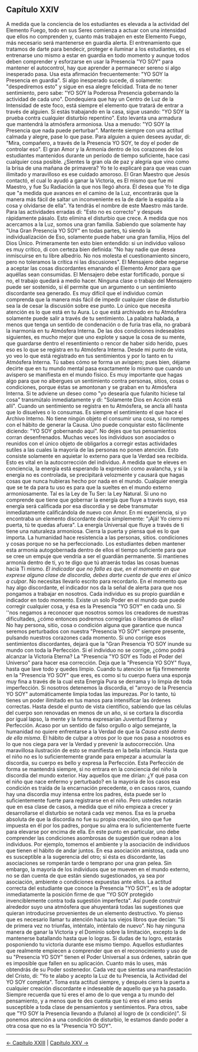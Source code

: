 ## Capítulo XXIV

A medida que la conciencia de los estudiantes es elevada a la actividad del Elemento Fuego, todo en sus Seres comienza a actuar con una intensidad que ellos no comprenden y, cuanto más trabajen en este Elemento Fuego, más necesario será mantenerse en guardia alerta.
El entrenamiento que tratamos de darte para bendecir, proteger e iluminar a los estudiantes, es el entrenarse uno mismo a estar en guardia en todo momento y aunque todos deben comprender y esforzarse en usar la Presencia "YO SOY" para mantener el autocontrol, hay que aprender a permanecer sereno si algo inesperado pasa.
Usa esta afirmación frecuentemente: "YO SOY la Presencia en guardia".
Si algo inesperado sucede, di solamente: "despediremos esto" y sigue en esa alegre felicidad. Trata de no tener sentimiento, pero sabe: "YO SOY la Poderosa Presencia gobernando la actividad de cada uno".
Dondequiera que hay un Centro de Luz de la Intensidad de este foco, está siempre el elemento que tratará de entrar a través de alguien. Si estás trabajando en la casa, sigue usando: "YO SOY la prueba contra cualquier disturbio repentino". Esto levanta una armadura que mantendrá la atmósfera armoniosa. 
Usa a menudo: "YO SOY la Presencia que nada puede perturbar". Mantente siempre con una actitud calmada y alegre, pase lo que pase.
Para alguien a quien desees ayudar, di: "Mira, compañero, a través de la Presencia YO SOY, te doy el poder de controlar eso".
El gran Amor y la Armonía dentro de los corazones de los estudiantes mantenidos durante un período de tiempo suficiente, hace casi cualquier cosa posible. ¿Sientes la gran ola de paz y alegría que vino como la brisa de una mañana de primavera? Yo te lo explicaré para que veas cuan ilimitado y maravilloso es ese cuidado amoroso.
El Gran Maestro que Jesús contactó, el cual lo ayudó a ganar la Victoria, es El mismo que fue mi Maestro, y fue Su Radiación la que nos llegó ahora. Él desea que Yo te diga que "a medida que avances en el camino de la Luz, encontrarás que la manera más fácil de saltar un inconveniente es la de darle la espalda a la cosa y olvidarse de ella". Ya tendrás el nombre de este Maestro más tarde.
Para las actividades erradas di: "Esto no es correcto" y después rápidamente pásalo. Esto elimina el disturbio que crece.
A medida que nos acercamos a la Luz, somos una gran familia. Sabiendo que solamente hay "Una Gran Presencia YO SOY" en todas partes, tú siendo la individualización de Eso, solamente puede haber una gran familia, Hijos del Dios Único. 
Primeramente ten esto bien entendido: si un individuo valioso es muy crítico, di con certeza bien definida: "No hay nadie que desea inmiscuirse en tu libre albedrío. No nos molesta el cuestionamiento sincero, pero no toleramos la crítica ni las discusiones".
El Mensajero debe negarse a aceptar las cosas discordantes emanando el Elemento Amor para que aquéllas sean consumidas. El Mensajero debe estar fortificado, porque si no, el trabajo quedará a medio hacer. Ninguna clase o trabajo del Mensajero puede ser sostenido, si él permite que un argumento o un sentimiento discordante sea generado.
Es muy difícil que el individuo común comprenda que la manera más fácil de impedir cualquier clase de disturbio sea la de cesar la discusión sobre ese punto. 
Lo único que necesita atención es lo que está en tu Aura. Lo que está archivado en tu Atmósfera solamente puede salir a través de tu sentimiento. La palabra hablada, a menos que tenga un sentido de condenación o de furia tras ella, no grabará la inarmonía en tu Atmósfera Interna.
De las dos condiciones indeseables siguientes, es mucho mejor que uno explote y saque la cosa de su mente, que guardarse dentro el resentimiento o rencor de haber sido herido, pues eso es lo que se registra en tu Atmósfera Interna. Desde mi punto de vista, yo veo lo que está registrado en tus sentimientos y por lo tanto en tu Atmósfera Interna.
Tú sabes cómo se forma un avispero; pues bien, déjame decirte que en tu mundo mental pasa exactamente lo mismo que cuando un avispero se manifiesta en el mundo físico.
Es muy importante que hagas algo para que no albergues un sentimiento contra personas, sitios, cosas o condiciones, porque éstas se amontonan y se graban en tu Atmósfera Interna.
Si te adviene un deseo como "yo desearía que fulanito hiciese tal cosa" transmútalo inmediatamente y di: "Solamente Dios en Acción está allí".
Cuando un sentimiento se registra en tu Atmósfera, se ancla allí hasta que lo disuelves o lo consumas. Es siempre el sentimiento el que hace el Archivo Interno.
No tiene ningún objeto el consumir una cosa, si no rompes con el hábito de generar la Causa. Uno puede conquistar esto fácilmente diciendo: "YO SOY gobernando aquí".
No dejes que tus pensamientos corran desenfrenados.
Muchas veces los individuos son asociados o reunidos con el único objeto de obligarlos a corregir estas actividades sutiles a las cuales la mayoría de las personas no ponen atención. Esto consiste solamente en aquietar lo externo para que la Verdad sea recibida. Esto es vital en la autocorrección del individuo.
A medida que te eleves en conciencia, la energía está esperando la expresión como avalancha, y si la energía no es controlada, se precipitará velozmente y causará que hagas cosas que nunca hubieras hecho por nada en el mundo. Cualquier energía que se te da para tu uso es para que la sueltes en el mundo externo armoniosamente. Tal es la Ley de Tu Ser: la Ley Natural.
Si uno no comprende que tiene que gobernar la energía que fluye a través suyo, esa energía será calificada por esa discordia y se debe transmutar inmediatamente calificándola de nuevo con Amor.
En mi experiencia, si yo encontraba un elemento discordante decía simplemente: "¡Ajá! Yo cierro mi puerta, tú te quedas afuera".
La energía Universal que fluye a través de ti tiene una naturaleza armoniosa. Cierra la puerta y piensa qué es lo que importa.
La humanidad hace resistencia a las personas, sitios. condiciones y cosas porque no se ha perfeccionado. Los estudiantes deben mantener esta armonía autogobernada dentro de ellos el tiempo suficiente para que se cree un empuje que vendría a ser el guardián permanente.
Si mantienes armonía dentro de ti, yo te digo que tú atraerás todas las cosas buenas hacia Ti mismo. _El indicador que no falla es que, en el momento en que exprese alguna clase de discordia, debes darte cuenta de que eres el único a culpar_. No necesitas llevarlo escrito para recordarlo.
En el momento que hay algo discordante, el indicador nos da la señal de alerta para que nos pongamos a trabajar en nosotros. Cada individuo es su propio guardián e indicador en todo momento.
Existe un solo Poder en el mundo que puede corregir cualquier cosa, y ésa es la Presencia "YO SOY" en cada uno. Si ''nos negamos a reconocer que nosotros somos los creadores de nuestras dificultades, ¿cómo entonces podremos corregirlas o liberamos de ellas?
No hay persona, sitio, cosa o condición alguna que garantice que nunca seremos perturbados con nuestra "Presencia YO SOY" siempre presente, pulsando nuestros corazones cada momento.
Si uno corrige esos sentimientos discordantes, dejará que la "Gran Presencia YO SOY inunde su mundo con toda la Perfección. Si el individuo no se corrige, ¿cómo podrá alcanzar la Victoria Eterna?
La "Presencia "YO SOY es Todo el Poder del Universo" para hacer esa corrección. Deja que la "Presencia YO SOY" fluya, hasta que lave todo y quedes limpio.
Cuando tu atención se fija firmemente en la "Presencia YO SOY" que eres, es como si tu cuerpo fuera una esponja muy fina a través de la cual esta Energía Pura se derrama y lo limpia de toda imperfección.
Si nosotros detenemos la discordia, el "arroyo de la Presencia YO SOY" automáticamente limpia todas las impurezas. Por lo tanto, tú tienes un poder ilimitado en tus manos para intensificar las órdenes correctas.
Hasta desde el punto de vista científico, sabiendo que las células del cuerpo son renovadas en menos de un año, si se cortara la discordia por igual lapso, la mente y la forma expresarían Juventud Eterna y Perfección.
Acaso por un sentido de falso orgullo o algo semejante, la humanidad no quiere enfrentarse a la Verdad de que la _Causa está dentro de ella misma_.
El hábito de culpar a otros por lo que nos pasa a nosotros es lo que nos ciega para ver la Verdad y prevenir la autocorrección.
Una maravillosa ilustración de esto se manifiesta en la bella infancia. Hasta que el niño no es lo suficientemente grande para empezar a acumular la discordia, su cuerpo es bello y expresa la Perfección. Esta Perfección de forma se mantendrá siempre, si no entrara en la conciencia del niño la discordia del mundo exterior. Hay aquellos que me dirían: ¿Y qué pasa con el niño que nace enfermo y perturbado? en la mayoría de los casos esa condición es traída de la encarnación precedente, o en casos raros, cuando hay una discordia muy intensa entre los padres, ésta puede ser lo suficientemente fuerte para registrarse en el niño. Pero ustedes notarán que en esa clase de casos, a medida que el niño empieza a crecer y desarrollarse el disturbio se notará cada vez menos. Esa es la prueba absoluta de que la discordia no fue su propia creación, sino que fue impuesta en él por los padres, porque su alma era lo suficientemente fuerte para elevarse por encima de ella.
En este punto en particular, uno debe comprender las condiciones asombrosas de sugestión que rodean a los individuos. Por ejemplo, tomemos el ambiente y la asociación de individuos que tienen el hábito de andar juntos. En esa asociación amistosa, cada uno es susceptible a la sugerencia del otro; si ésta es discordante, las asociaciones se romperán tarde o temprano por una gran pelea. Sin embargo, la mayoría de los individuos que se mueven en el mundo externo, no se dan cuenta de que están siendo sugestionados, ya sea por asociación, ambiente o condiciones expuestas ante ellos.
La actitud correcta del estudiante que conoce la Presencia "YO SOY", es la de adoptar inmediatamente la posición firme de que "YO SOY protegido invenciblemente contra toda sugestión imperfecta". Así puede construir alrededor suyo una atmósfera que ahuyentará todas las sugestiones que quieran introducirse provenientes de un elemento destructivo.
Yo pienso que es necesario llamar tu atención hacia tus viejos libros que decían: "Si de primera vez no triunfas, inténtalo, inténtalo de nuevo". No hay ninguna manera de ganar la Victoria y el Dominio sobre la limitación, excepto la de mantenerse batallando hasta que lo logras. Si dudas de tu logro, estarás posponiendo tu victoria durante ese mismo tiempo.
Aquellos estudiantes que realmente empiecen a comprender que en el reconocimiento y uso de su "Presencia YO SOY" tienen el Poder Universal a sus órdenes, sabrán que es imposible que fallen en su aplicación. Cuanto más lo uses, más obtendrás de su Poder sostenedor.
Cada vez que sientas una manifestación del Cristo, di: "Yo te alabo y acepto la Luz de tu Presencia, la Actividad del YO SOY completa". Toma esta actitud siempre, y después cierra la puerta a cualquier creación discordante e indeseable de aquello que ya ha pasado. 
Siempre recuerda que tú eres el amo de lo que venga a tu mundo del pensamiento, y a menos que te des cuenta que tú eres el amo serás susceptible a toda clase de pensamientos y sentimientos.
Para otros, sabe que "YO SOY la Presencia llevando a (fulano) al logro de (x condición)". Si ponemos atención a una condición de disturbio, le estamos dando poder a otra cosa que no es la "Presencia YO SOY".

---
[← Capítulo XXIII](/Capitulos/23_capitulo_23.md) | [Capítulo XXV →](/Capitulos/25_capitulo_25.md)